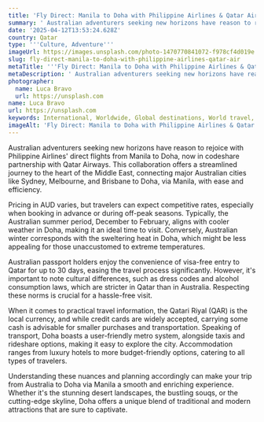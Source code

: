 ```yaml
---
title: 'Fly Direct: Manila to Doha with Philippine Airlines & Qatar Airways'
summary: ' Australian adventurers seeking new horizons have reason to rejoice with Philippine Airlines'' direct flights from Manila to Doha, now in codeshare par...'
date: '2025-04-12T13:53:24.628Z'
country: Qatar
type: '''Culture, Adventure'''
imageUrl: https://images.unsplash.com/photo-1470770841072-f978cf4d019e
slug: fly-direct-manila-to-doha-with-philippine-airlines-qatar-air
metaTitle: '''Fly Direct: Manila to Doha with Philippine Airlines & Qatar Airways'''
metaDescription: ' Australian adventurers seeking new horizons have reason to rejoice with Philippine Airlines'' direct flights from Manila to Doha, now in codeshare par...'
photographer:
  name: Luca Bravo
  url: https://unsplash.com
name: Luca Bravo
url: https://unsplash.com
keywords: International, Worldwide, Global destinations, World travel, Destinations, Places to visit, Travel guide, Vacation spots, Best places, Hidden gems, Travel tips, Must visit, Budget travel, Luxury travel, Adventure travel
imageAlt: 'Fly Direct: Manila to Doha with Philippine Airlines & Qatar Airways - ''Culture, Adventure'' Guide | Photo by Luca Bravo'
---
```


Australian adventurers seeking new horizons have reason to rejoice with Philippine Airlines' direct flights from Manila to Doha, now in codeshare partnership with Qatar Airways. This collaboration offers a streamlined journey to the heart of the Middle East, connecting major Australian cities like Sydney, Melbourne, and Brisbane to Doha, via Manila, with ease and efficiency.

Pricing in AUD varies, but travelers can expect competitive rates, especially when booking in advance or during off-peak seasons. Typically, the Australian summer period, December to February, aligns with cooler weather in Doha, making it an ideal time to visit. Conversely, Australian winter corresponds with the sweltering heat in Doha, which might be less appealing for those unaccustomed to extreme temperatures.

Australian passport holders enjoy the convenience of visa-free entry to Qatar for up to 30 days, easing the travel process significantly. However, it's important to note cultural differences, such as dress codes and alcohol consumption laws, which are stricter in Qatar than in Australia. Respecting these norms is crucial for a hassle-free visit.

When it comes to practical travel information, the Qatari Riyal (QAR) is the local currency, and while credit cards are widely accepted, carrying some cash is advisable for smaller purchases and transportation. Speaking of transport, Doha boasts a user-friendly metro system, alongside taxis and rideshare options, making it easy to explore the city. Accommodation ranges from luxury hotels to more budget-friendly options, catering to all types of travelers.

Understanding these nuances and planning accordingly can make your trip from Australia to Doha via Manila a smooth and enriching experience. Whether it's the stunning desert landscapes, the bustling souqs, or the cutting-edge skyline, Doha offers a unique blend of traditional and modern attractions that are sure to captivate.